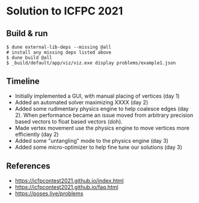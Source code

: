 Solution to ICFPC 2021
======================

## Build & run

```
$ dune external-lib-deps --missing @all
# install any missing deps listed above
$ dune build @all
$ _build/default/app/viz/viz.exe display problems/example1.json
```

## Timeline

- Initially implemented a GUI, with manual placing of vertices (day 1)
- Added an automated solver maximizing XXXX (day 2) 
- Added some rudimentary physics engine to help coalesce edges (day 2). When
  performance became an issue moved from arbitrary precision based vectors to
  float based vectors (doh).
- Made vertex movement use the physics engine to move vertices more efficiently (day 2)
- Added some "untangling" mode to the physics engine (day 3)
- Added some micro-optimizer to help fine tune our solutions (day 3)


## References

* https://icfpcontest2021.github.io/index.html
* https://icfpcontest2021.github.io/faq.html
* https://poses.live/problems
